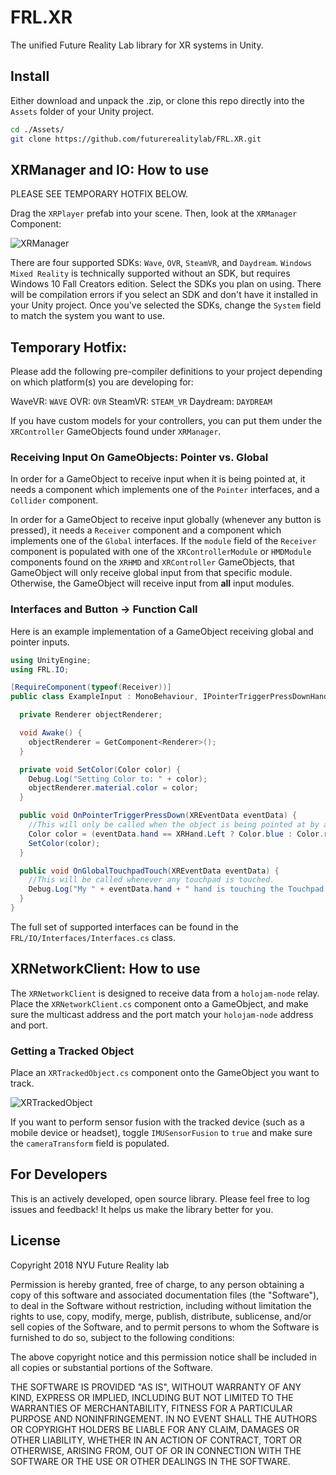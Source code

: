 # FRL.XR
The unified Future Reality Lab library for XR systems in Unity.

## Install
Either download and unpack the .zip, or clone this repo directly into the `Assets` folder of your Unity project.
```bash
cd ./Assets/
git clone https://github.com/futurerealitylab/FRL.XR.git
```

## XRManager and IO: How to use

PLEASE SEE TEMPORARY HOTFIX BELOW.

Drag the `XRPlayer` prefab into your scene. Then, look at the `XRManager` Component:

![XRManager](https://github.com/futurerealitylab/FRL.XR/blob/master/Documentation/XRManager.PNG)

There are four supported SDKs: `Wave`, `OVR`, `SteamVR`, and `Daydream`. `Windows Mixed Reality` is technically supported without an SDK, but requires Windows 10 Fall Creators edition. Select the SDKs you plan on using. There will be compilation errors if you select an SDK and don't have it installed in your Unity project. Once you've selected the SDKs, change the `System` field to match the system you want to use.

## Temporary Hotfix: 
Please add the following pre-compiler definitions to your project depending on which platform(s) you are developing for:

WaveVR: `WAVE`
OVR: `OVR`
SteamVR: `STEAM_VR`
Daydream: `DAYDREAM`


If you have custom models for your controllers, you can put them under the `XRController` GameObjects found under `XRManager`.

### Receiving Input On GameObjects: Pointer vs. Global

In order for a GameObject to receive input when it is being pointed at, it needs a component which implements one of the `Pointer` interfaces, and a `Collider` component. 

In order for a GameObject to receive input globally (whenever any button is pressed), it needs a `Receiver` component and a component which implements one of the `Global` interfaces. If the `module` field of the `Receiver` component is populated with one of the `XRControllerModule` or `HMDModule` components found on the `XRHMD` and `XRController` GameObjects, that GameObject will only receive global input from that specific module. Otherwise, the GameObject will receive input from __all__ input modules.

### Interfaces and Button -> Function Call

Here is an example implementation of a GameObject receiving global and pointer inputs.

```csharp
using UnityEngine;
using FRL.IO;

[RequireComponent(typeof(Receiver))]
public class ExampleInput : MonoBehaviour, IPointerTriggerPressDownHandler, IGlobalTouchpadTouchHandler {

  private Renderer objectRenderer;

  void Awake() {
    objectRenderer = GetComponent<Renderer>();
  }

  private void SetColor(Color color) {
    Debug.Log("Setting Color to: " + color);
    objectRenderer.material.color = color;
  }

  public void OnPointerTriggerPressDown(XREventData eventData) {
    //This will only be called when the object is being pointed at by a controller.
    Color color = (eventData.hand == XRHand.Left ? Color.blue : Color.red);
    SetColor(color);
  }

  public void OnGlobalTouchpadTouch(XREventData eventData) {
    //This will be called whenever any touchpad is touched.
    Debug.Log("My " + eventData.hand + " hand is touching the Touchpad!");
  }
}
```

The full set of supported interfaces can be found in the `FRL/IO/Interfaces/Interfaces.cs` class.

## XRNetworkClient: How to use

The `XRNetworkClient` is designed to receive data from a `holojam-node` relay. Place the `XRNetworkClient.cs` component onto a GameObject, and make sure the multicast address and the port match your `holojam-node` address and port.

### Getting a Tracked Object

Place an `XRTrackedObject.cs` component onto the GameObject you want to track. 

![XRTrackedObject](https://github.com/futurerealitylab/FRL.XR/blob/master/Documentation/XRTrackedObject-doc.png)

If you want to perform sensor fusion with the tracked device (such as a mobile device or headset), toggle `IMUSensorFusion` to `true` and make sure the `cameraTransform` field is populated.

## For Developers

This is an actively developed, open source library. Please feel free to log issues and feedback! It helps us make the library better for you.

## License

Copyright 2018 NYU Future Reality lab

Permission is hereby granted, free of charge, to any person obtaining a copy of this software and associated documentation files (the "Software"), to deal in the Software without restriction, including without limitation the rights to use, copy, modify, merge, publish, distribute, sublicense, and/or sell copies of the Software, and to permit persons to whom the Software is furnished to do so, subject to the following conditions:

The above copyright notice and this permission notice shall be included in all copies or substantial portions of the Software.

THE SOFTWARE IS PROVIDED "AS IS", WITHOUT WARRANTY OF ANY KIND, EXPRESS OR IMPLIED, INCLUDING BUT NOT LIMITED TO THE WARRANTIES OF MERCHANTABILITY, FITNESS FOR A PARTICULAR PURPOSE AND NONINFRINGEMENT. IN NO EVENT SHALL THE AUTHORS OR COPYRIGHT HOLDERS BE LIABLE FOR ANY CLAIM, DAMAGES OR OTHER LIABILITY, WHETHER IN AN ACTION OF CONTRACT, TORT OR OTHERWISE, ARISING FROM, OUT OF OR IN CONNECTION WITH THE SOFTWARE OR THE USE OR OTHER DEALINGS IN THE SOFTWARE.
